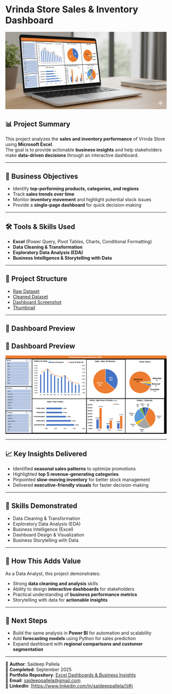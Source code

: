 # Vrinda Store Sales & Inventory Dashboard  

![Project Thumbnail](./project%20thumbnail.png)  

## 📊 Project Summary  
This project analyzes the **sales and inventory performance** of Vrinda Store using **Microsoft Excel**.  
The goal is to provide actionable **business insights** and help stakeholders make **data-driven decisions** through an interactive dashboard.  

---

## 🎯 Business Objectives  
- Identify **top-performing products, categories, and regions**  
- Track **sales trends over time**  
- Monitor **inventory movement** and highlight potential stock issues  
- Provide a **single-page dashboard** for quick decision-making  

---

## 🛠️ Tools & Skills Used  
- **Excel** (Power Query, Pivot Tables, Charts, Conditional Formatting)  
- **Data Cleaning & Transformation**  
- **Exploratory Data Analysis (EDA)**  
- **Business Intelligence & Storytelling with Data**  

---

## 📂 Project Structure  
- [Raw Dataset](./Vrinda%20Store%20Data%20Analysis%20Raw%20Data%20set.xlsx)  
- [Cleaned Dataset](./Vrinda%20Store%20Sales%20&%20Inventory%20-%20Portfolio%20Version.xlsx)  
- [Dashboard Screenshot](./Vrinda_Dashboard_Screenshot.png)  
- [Thumbnail](./project_thumbnail.png)  

---

## 📸 Dashboard Preview  

## 📸 Dashboard Preview  

![Dashboard Screenshot](./Vrinda_Store_Sales_Inventory_Dashboard/Vrinda_Dashboard_Screenshot.png)


---

## 📈 Key Insights Delivered  
- Identified **seasonal sales patterns** to optimize promotions  
- Highlighted **top 5 revenue-generating categories**  
- Pinpointed **slow-moving inventory** for better stock management  
- Delivered **executive-friendly visuals** for faster decision-making  

---

## 🧩 Skills Demonstrated  
- Data Cleaning & Transformation  
- Exploratory Data Analysis (EDA)  
- Business Intelligence (Excel)  
- Dashboard Design & Visualization  
- Business Storytelling with Data  

---

## 🚀 How This Adds Value  
As a Data Analyst, this project demonstrates:  
- Strong **data cleaning and analysis** skills  
- Ability to design **interactive dashboards** for stakeholders  
- Practical understanding of **business performance metrics**  
- Storytelling with data for **actionable insights**  

---

## 🔗 Next Steps  
- Build the same analysis in **Power BI** for automation and scalability  
- Add **forecasting models** using Python for sales prediction  
- Expand dashboard with **regional comparisons and customer segmentation**  

---

👤 **Author**: Saideep Pallela  
📅 **Completed**: September 2025  
🔗 **Portfolio Repository**: [Excel Dashboards & Business Insights](https://github.com/saideeppallela/Excel-Dashboards-and-Business-Insights)  
📧 **Email**: saideeppallela@gmail.com  
💼 **LinkedIn**: [https://www.linkedin.com/in/saideeppallela/](#)  
